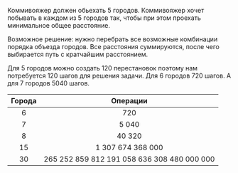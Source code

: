 Коммивояжер должен обьехать 5 городов. Коммивояжер хочет побывать в каждом из
5 городов так, чтобы при этом проехать минимальное общее расстояние.

Возможное решение: нужно перебрать все возможные комбинации порядка 
объезда городов. Все расстояния суммируются, после чего выбирается 
путь с кратчайшим расстоянием.

Для 5 городов можно создать 120 перестановок поэтому нам потребуется 120 шагов 
для решения задачи. Для 6 городов 720 шагов. А для 7 городов 5040 шагов.

| Города | Операции                                          |
|:---:   |:---:                                              |
|    6   |     720                                           |
|    7   |     5 040                                         |
|    8   |     40 320                                        |
|   15   |     1 307 674 368 000                             |
|   30   |     265 252 859 812 191 058 636 308 480 000 000   |

